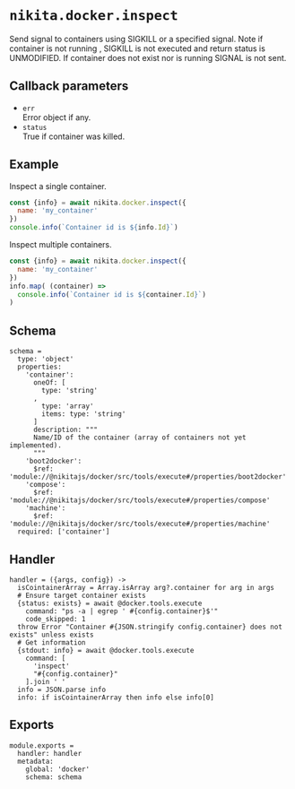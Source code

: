 
# `nikita.docker.inspect`

Send signal to containers using SIGKILL or a specified signal.
Note if container is not running , SIGKILL is not executed and
return status is UNMODIFIED. If container does not exist nor is running
SIGNAL is not sent.

## Callback parameters

* `err`   
  Error object if any.
* `status`   
  True if container was killed.

## Example

Inspect a single container.

```js
const {info} = await nikita.docker.inspect({
  name: 'my_container'
})
console.info(`Container id is ${info.Id}`)
```

Inspect multiple containers.

```js
const {info} = await nikita.docker.inspect({
  name: 'my_container'
})
info.map( (container) =>
  console.info(`Container id is ${container.Id}`)
)
```

## Schema

    schema =
      type: 'object'
      properties:
        'container':
          oneOf: [
            type: 'string'
          ,
            type: 'array'
            items: type: 'string'
          ]
          description: """
          Name/ID of the container (array of containers not yet implemented).
          """
        'boot2docker':
          $ref: 'module://@nikitajs/docker/src/tools/execute#/properties/boot2docker'
        'compose':
          $ref: 'module://@nikitajs/docker/src/tools/execute#/properties/compose'
        'machine':
          $ref: 'module://@nikitajs/docker/src/tools/execute#/properties/machine'
      required: ['container']

## Handler

    handler = ({args, config}) ->
      isCointainerArray = Array.isArray arg?.container for arg in args
      # Ensure target container exists
      {status: exists} = await @docker.tools.execute
        command: "ps -a | egrep ' #{config.container}$'"
        code_skipped: 1
      throw Error "Container #{JSON.stringify config.container} does not exists" unless exists
      # Get information
      {stdout: info} = await @docker.tools.execute
        command: [
          'inspect'
          "#{config.container}"
        ].join ' '
      info = JSON.parse info
      info: if isCointainerArray then info else info[0]

## Exports

    module.exports =
      handler: handler
      metadata:
        global: 'docker'
        schema: schema
